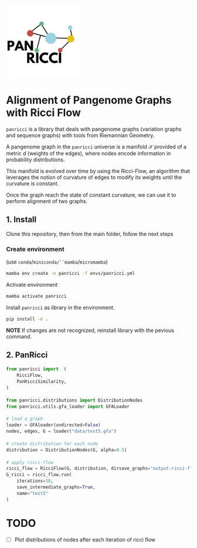<!-- ![pantera](images/PANRICCI-removebg-preview.png) -->
<img src="images/PANRICCI-removebg-preview.png" width="200" height="200">

# Alignment of Pangenome Graphs with Ricci Flow

`panricci` is a library that deals with pangenome graphs (variation graphs and sequence graphs)
with tools from Riemannian Geometry. 

A pangenome graph in the `panricci` universe is a manifold $\mathcal{X}$ provided of a metric $d$ 
(weights of the edges), where nodes encode information in probability distributions. 

This manifold is evolved over time by using the Ricci-Flow, an algorithm that leverages the notion
of curvature of edges to modify its weights until the curvature is constant.

Once the graph reach the state of constant curvature, we can use it to perform alignment of two graphs.

## 1. Install
Clone this repository, then from the main folder, follow the next steps

### Create environment
(use `conda`/`miniconda/``mamba`/`micromamba`)
```bash
mamba env create -n panricci -f envs/panricci.yml
```

Activate environment
```bash
mamba activate panricci
```

Install `panricci` as library in the environment.

<!-- [check](https://goodresearch.dev/setup#pip-install-your-package) -->
```bash
pip install -e .
```
**NOTE** If changes are not recognized, reinstall library with the pevious command.

## 2. PanRicci

```python
from panricci import  (
    RicciFlow,
    PanRicciSimilarity,
)

from panricci.distributions import DistributionNodes
from panricci.utils.gfa_loader import GFALoader

# load a graph
loader = GFAloader(undirected=False)
nodes, edges, G = loader("data/test5.gfa")

# create distribution for each node
distribution = DistributionNodes(G, alpha=0.5)

# apply ricci-flow
ricci_flow = RicciFlow(G, distribution, dirsave_graphs="output-ricci-flow")
G_ricci = ricci_flow.run(
    iterations=10,
    save_intermediate_graphs=True,
    name="test5"
)
```


# TODO
- [ ] Plot distributions of nodes after each iteration of ricci flow